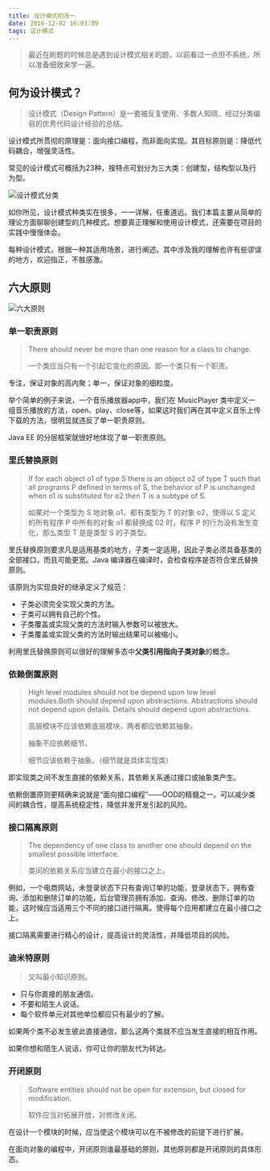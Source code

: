 ```yaml
---
title: 设计模式初涉一
date: 2016-12-02 16:03:59
tags: 设计模式
---
```


> 最近在刷题的时候总是遇到设计模式相关的题，以前看过一点但不系统，所以准备细致来学一遍。



## 何为设计模式？

> 设计模式（Design Pattern）是一套被反复使用、多数人知晓、经过分类编目的优秀代码设计经验的总结。

设计模式所贯彻的原理是：面向接口编程，而非面向实现。其目标原则是：降低代码耦合，增强灵活性。

常见的设计模式可概括为23种，按特点可划分为三大类：创建型，结构型以及行为型。

![设计模式分类](/设计模式初涉一/分类.png)

如你所见，设计模式种类实在很多，一一详解，任重道远。我们本篇主要从简单的理论方面聊聊创建型的几种模式。想要真正理解和使用设计模式，还需要在项目的实践中慢慢体会。

每种设计模式，根据一种其适用场景，进行阐述。其中涉及我的理解也许有些谬误的地方，欢迎指正，不胜感激。

<!-- more -->

## 六大原则

![六大原则](/设计模式初涉一/六大原则.png)



### 单一职责原则

> There should never be more than one reason for a class to change.
>
> 一个类应当只有一个引起它变化的原因。即一个类只有一个职责。

专注，保证对象的高内聚；单一，保证对象的细粒度。

举个简单的例子来说，一个音乐播放器app中，我们在 MusicPlayer 类中定义一组音乐播放的方法，open、play、close等，如果这时我们再在其中定义音乐上传下载的方法，很明显就违反了单一职责原则。

Java EE 的分层框架就很好地体现了单一职责原则。



### 里氏替换原则

> If for each object o1 of type S there is an object o2 of type T such that all programs P defined in terms of S, the behavior of P is unchanged when o1 is substituted for o2 then T is a subtype of S.
>
> 如果对一个类型为 S 地对象 o1，都有类型为 T 的对象 o2，使得以 S 定义的所有程序 P 中所有的对象 o1 都替换成 02 时，程序 P 的行为没有发生变化，那么类型 T 是是类型 S 的子类型。

里氏替换原则要求凡是适用基类的地方，子类一定适用，因此子类必须具备基类的全部接口，而且可能更宽。Java 编译器在编译时，会检查程序是否符合里氏替换原则。

该原则为实现良好的继承定义了规范：

- 子类必须完全实现父类的方法。
- 子类可以拥有自己的个性。
- 子类覆盖或实现父类的方法时输入参数可以被放大。
- 子类覆盖或实现父类的方法时输出结果可以被缩小。

利用里氏替换原则可以很好的理解多态中**父类引用指向子类对象**的概念。



###  依赖倒置原则

> High level modules should not be depend upon low level modules.Both should depend upon abstractions. Abstractions should not depend upon details. Details should depend upon abstractions.
>
> 高层模块不应该依赖底层模块，两者都应依赖其抽象。
>
> 抽象不应依赖细节。
>
> 细节应该依赖于抽象。（细节就是具体实现类）

即实现类之间不发生直接的依赖关系，其依赖关系通过接口或抽象类产生。

依赖倒置原则更精确来说就是“面向接口编程”——OOD的精髓之一。可以减少类间的耦合性，提高系统稳定性，降低并发开发引起的风险。



### 接口隔离原则

> The dependency of one class to another one should depend on the smallest possible interface.
>
> 类间的依赖关系应当建立在最小的接口之上。

例如，一个电商网站，未登录状态下只有查询订单的功能，登录状态下，拥有查询、添加和删除订单的功能，后台管理员拥有添加、查询、修改、删除订单的功能，这时候应当适用三个不同的接口进行隔离。使得每个应用都建立在最小接口之上。

接口隔离需要进行精心的设计，提高设计的灵活性，并降低项目的风险。



### 迪米特原则

>又叫最小知识原则。

- 只与你直接的朋友通信。
- 不要和陌生人说话。
- 每个软件单元对其他单位都应只有最少的了解。

如果两个类不必发生彼此直接通信，那么这两个类就不应当发生直接的相互作用。

如果你想和陌生人说话，你可让你的朋友代为转达。



### 开闭原则

> Software entities should not be open for extension, but closed for modification.
>
> 软件应当对拓展开放，对修改关闭。

在设计一个模块的时候，应当使这个模块可以在不被修改的前提下进行扩展。

在面向对象的编程中，开闭原则谁最基础的原则，其他原则都是开闭原则的具体形态。


